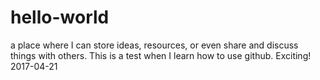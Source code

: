 # hello-world
a place where I can store ideas, resources, or even share and discuss things with others.
This is a test when I learn how to use github.
Exciting!
2017-04-21
